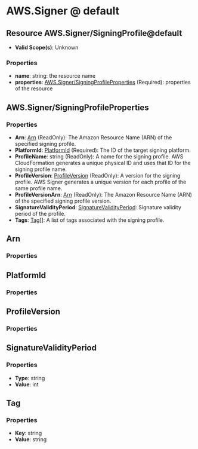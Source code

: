 # AWS.Signer @ default

## Resource AWS.Signer/SigningProfile@default
* **Valid Scope(s)**: Unknown
### Properties
* **name**: string: the resource name
* **properties**: [AWS.Signer/SigningProfileProperties](#awssignersigningprofileproperties) (Required): properties of the resource

## AWS.Signer/SigningProfileProperties
### Properties
* **Arn**: [Arn](#arn) (ReadOnly): The Amazon Resource Name (ARN) of the specified signing profile.
* **PlatformId**: [PlatformId](#platformid) (Required): The ID of the target signing platform.
* **ProfileName**: string (ReadOnly): A name for the signing profile. AWS CloudFormation generates a unique physical ID and uses that ID for the signing profile name. 
* **ProfileVersion**: [ProfileVersion](#profileversion) (ReadOnly): A version for the signing profile. AWS Signer generates a unique version for each profile of the same profile name.
* **ProfileVersionArn**: [Arn](#arn) (ReadOnly): The Amazon Resource Name (ARN) of the specified signing profile version.
* **SignatureValidityPeriod**: [SignatureValidityPeriod](#signaturevalidityperiod): Signature validity period of the profile.
* **Tags**: [Tag](#tag)[]: A list of tags associated with the signing profile.

## Arn
### Properties

## PlatformId
### Properties

## ProfileVersion
### Properties

## SignatureValidityPeriod
### Properties
* **Type**: string
* **Value**: int

## Tag
### Properties
* **Key**: string
* **Value**: string

